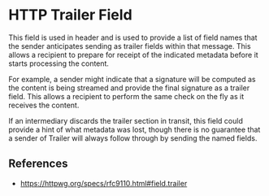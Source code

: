 # HTTP Trailer Field

This field is used in header and is used to provide a list of field names that the sender anticipates sending as trailer fields within that message. This allows a recipient to prepare for receipt of the indicated metadata before it starts processing the content.

For example, a sender might indicate that a signature will be computed as the content is being streamed and provide the final signature as a trailer field. This allows a recipient to perform the same check on the fly as it receives the content.

If an intermediary discards the trailer section in transit, this field could provide a hint of what metadata was lost, though there is no guarantee that a sender of Trailer will always follow through by sending the named fields.

## References

- https://httpwg.org/specs/rfc9110.html#field.trailer
